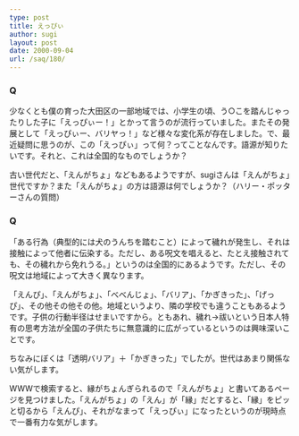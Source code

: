```yaml
---
type: post
title: えっぴぃ
author: sugi
layout: post
date: 2000-09-04
url: /saq/180/
---
```

### Q 

少なくとも僕の育った大田区の一部地域では、小学生の頃、う○こを踏んじゃったりした子に「えっぴぃー！」とかって言うのが流行っていました。またその発展として「えっぴぃー、バリヤっ！」など様々な変化系が存在しました。で、最近疑問に思うのが、この「えっぴぃ」って何？ってことなんです。語源が知りたいです。それと、これは全国的なものでしょうか？

古い世代だと、「えんがちょ」などもあるようですが、sugiさんは「えんがちょ」世代ですか？また「えんがちょ」の方は語源は何でしょうか？（ハリー・ポッターさんの質問）

### Q 

「ある行為（典型的には犬のうんちを踏むこと）によって穢れが発生し、それは接触によって他者に伝染する。ただし、ある呪文を唱えると、たとえ接触されても、その穢れから免れうる。」というのは全国的にあるようです。ただし、その呪文は地域によって大きく異なります。

「えんぴ」、「えんがちょ」、「べべんじょ」、「バリア」、「かぎきった」、「げっぴ」、その他その他その他。地域というより、隣の学校でも違うこともあるようです。子供の行動半径はせまいですから。ともあれ、穢れ&rarr;祓いという日本人特有の思考方法が全国の子供たちに無意識的に広がっているというのは興味深いことです。

ちなみにぼくは「透明バリア」＋「かぎきった」でしたが。世代はあまり関係ない気がします。

WWWで検索すると、縁がちょんぎられるので「えんがちょ」と書いてあるページを見つけました。「えんがちょ」の「えん」が「縁」だとすると、「縁」をピッと切るから「えんぴ」、それがなまって「えっぴぃ」になったというのが現時点で一番有力な気がします。
